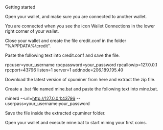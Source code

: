 Getting started

Open your wallet, and make sure you are connected to another wallet. 

You are connected when you see the icon Wallet Connections in the lower right corner of your wallet.

Close your wallet and create the file credit.conf in the folder "%APPDATA%\credit\".

Paste the following text into credit.conf and save the file.

rpcuser=your_username
rpcpassword=your_password
rpcallowip=127.0.0.1
rpcport=43796
listen=1
server=1
addnode=206.189.195.40

Download the latest version of cpuminer from here and extract the zip file.

Create a .bat file named mine.bat and paste the following text into mine.bat.

minerd --url=http://127.0.0.1:43796 --userpass=your_username:your_password

Save the file inside the extracted cpuminer folder.

Open your wallet and execute mine.bat to start mining your first coins.
